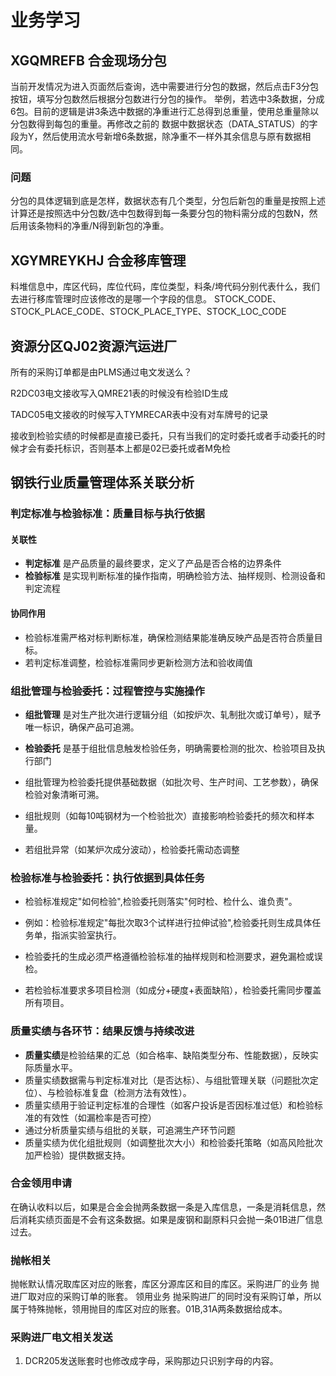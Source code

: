 # 业务学习

## XGQMREFB 合金现场分包

当前开发情况为进入页面然后查询，选中需要进行分包的数据，然后点击F3分包按钮，填写分包数然后根据分包数进行分包的操作。
举例，若选中3条数据，分成6包。目前的逻辑是讲3条选中数据的净重进行汇总得到总重量，使用总重量除以分包数得到每包的重量。再修改之前的
数据中数据状态（DATA_STATUS）的字段为Y，然后使用流水号新增6条数据，除净重不一样外其余信息与原有数据相同。

### 问题

分包的具体逻辑到底是怎样，数据状态有几个类型，分包后新包的重量是按照上述计算还是按照选中分包数/选中包数得到每一条要分包的物料需分成的包数N，然后用该条物料的净重/N得到新包的净重。

## XGYMREYKHJ 合金移库管理

料堆信息中，库区代码，库位代码，库位类型，料条/垮代码分别代表什么，我们去进行移库管理时应该修改的是哪一个字段的信息。
STOCK_CODE、STOCK_PLACE_CODE、STOCK_PLACE_TYPE、STOCK_LOC_CODE

## 资源分区QJ02资源汽运进厂

所有的采购订单都是由PLMS通过电文发送么？

R2DC03电文接收写入QMRE21表的时候没有检验ID生成

TADC05电文接收的时候写入TYMRECAR表中没有对车牌号的记录

接收到检验实绩的时候都是直接已委托，只有当我们的定时委托或者手动委托的时候才会有委托标识，否则基本上都是02已委托或者M免检

## 钢铁行业质量管理体系关联分析

### 判定标准与检验标准：质量目标与执行依据

#### 关联性

- **判定标准** 是产品质量的最终要求，定义了产品是否合格的边界条件
- **检验标准** 是实现判断标准的操作指南，明确检验方法、抽样规则、检测设备和判定流程

#### 协同作用

- 检验标准需严格对标判断标准，确保检测结果能准确反映产品是否符合质量目标。
- 若判定标准调整，检验标准需同步更新检测方法和验收阈值

### 组批管理与检验委托：过程管控与实施操作

- **组批管理** 是对生产批次进行逻辑分组（如按炉次、轧制批次或订单号），赋予唯一标识，确保产品可追溯。
- **检验委托** 是基于组批信息触发检验任务，明确需要检测的批次、检验项目及执行部门

- 组批管理为检验委托提供基础数据（如批次号、生产时间、工艺参数），确保检验对象清晰可溯。
- 组批规则（如每10吨钢材为一个检验批次）直接影响检验委托的频次和样本量。
- 若组批异常（如某炉次成分波动），检验委托需动态调整

### 检验标准与检验委托：执行依据到具体任务

- 检验标准规定"如何检验",检验委托则落实"何时检、检什么、谁负责"。
- 例如：检验标准规定"每批次取3个试样进行拉伸试验",检验委托则生成具体任务单，指派实验室执行。

- 检验委托的生成必须严格遵循检验标准的抽样规则和检测要求，避免漏检或误检。
- 若检验标准要求多项目检测（如成分+硬度+表面缺陷），检验委托需同步覆盖所有项目。

### 质量实绩与各环节：结果反馈与持续改进

- **质量实绩**是检验结果的汇总（如合格率、缺陷类型分布、性能数据），反映实际质量水平。
- 质量实绩数据需与判定标准对比（是否达标）、与组批管理关联（问题批次定位）、与检验标准复盘（检测方法有效性）。
- 质量实绩用于验证判定标准的合理性（如客户投诉是否因标准过低）和检验标准的有效性（如漏检率是否可控）
- 通过分析质量实绩与组批的关联，可追溯生产环节问题
- 质量实绩为优化组批规则（如调整批次大小）和检验委托策略（如高风险批次加严检验）提供数据支持。

### 合金领用申请

在确认收料以后，如果是合金会抛两条数据一条是入库信息，一条是消耗信息，然后消耗实绩页面是不会有这条数据。如果是废钢和副原料只会抛一条01B进厂信息过去。

### 抛帐相关

抛帐默认情况取库区对应的账套，库区分源库区和目的库区。采购进厂的业务 抛进厂取对应的采购订单的账套。
领用业务 抛采购进厂的同时没有采购订单，所以属于特殊抛帐，领用抛目的库区对应的账套。01B,31A两条数据给成本。

### 采购进厂电文相关发送

1. DCR205发送账套时也修改成字母，采购那边只识别字母的内容。
